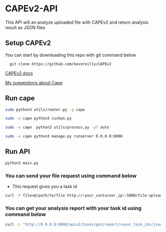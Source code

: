 
# CAPEv2-API

This API will an analyze uploaded file with CAPEv2 and return analysis result as JSON files

## Setup CAPEv2
You can start by downloading this repo with git command below
```
  git clone https://github.com/kevoreilly/CAPEv2
```


[CAPEv2 docs](https://capev2.readthedocs.io/en/latest/introduction/index.html)

[My suggestions about Cape](https://medium.com/@faruk008887/cape-malware-analysis-system-c470abaa2f60)

## Run cape



```bash
sudo python3 utils/rooter.py -g cape
```
```bash
sudo -u cape python3 cuckoo.py 
```

```bash
sudo -u cape  python3 utils/process.py -p7 auto
```
```bash
sudo -u cape python3 manage.py runserver 0.0.0.0:8000
```

## Run API

```bash
python3 main.py
```
### You can send your file request using command below
- This request gives you a task id

```bash
curl -F file=@/path/to/file http://<your_container_ip>:5000/file-upload
```
### You can get your analysis report with your task id using command below

```bash
curl -L "http://0.0.0.0:8000/apiv2/tasks/get/report/<your_task_id>/json"
```

  
